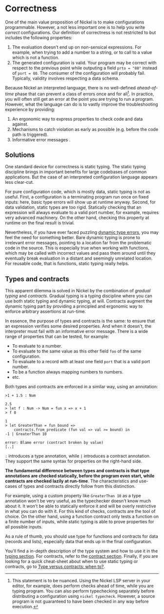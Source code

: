 # Correctness

One of the main value proposition of Nickel is to make configurations
programmable. However, a not less important one is to help you write *correct*
configurations. Our definition of correctness is not restricted to but includes
the following properties:

1. The evaluation doesn't end up on non-sensical expressions. For example, when
   trying to add a number to a string, or to call to a value which is not a
   function.
2. The generated configuration is valid. Your program may be correct with
   respect to the previous point while outputing a field `prto = "80"` instead
   of `port = 80`. The consumer of the configuration will probably fail.
   Typically, validity involves respecting a data schema.

Because Nickel an interpreted language, there is no well-defined *ahead-of-time*
phase that can prevent a class of errors once and for all[^1]. In practice, you
will often still get an error at the point you are trying to run a program.
However, what the language can do is to vastly improve the troubleshooting
experience by providing:

1. An ergonomic way to express properties to check code and data against.
2. Mechanisms to catch violation as early as possible (e.g. before the code
   path is triggered).
3. Informative error messages .

## Solutions

One standard device for correctness is static typing. The static typing
discipline brings in important benefits for large codebases of common
applications. But the case of an interpreted configuration language appears less
clear-cut.

For pure configuration code, which is mostly data, static typing is not as
useful. First, a configuration is a terminating program run once on fixed
inputs: here, basic type errors will show up at runtime anyway. Second, for data
validation, static types are too rigid. Statically checking that an expression
will always evaluate to a valid port number, for example, requires very advanced
machinery. On the other hand, checking this property at runtime on the final
result is trivial.

Nevertheless, if you have ever faced puzzling [dynamic type
errors](https://www.haskellforall.com/2021/01/dynamic-type-errors-lack-relevance.html),
you may feel the need for something better. Bare dynamic typing is prone to
irrelevant error messages, pointing to a location far from the problematic code
in the source. This is especially true when working with functions, which may be
called with incorrect values and pass them around until they eventually break
evaluation in a distant and seemingly unrelated location. For reusable code,
that is functions, static typing really helps.

## Types and contracts

This apparent dilemma is solved in Nickel by the combination of *gradual typing*
and *contracts*. Gradual typing is a typing discipline where you can use both
static typing and dynamic typing, at will. Contracts augment the dynamic typing
part by providing a principled and ergonomic way to enforce arbitrary assertions
at run-time.

In essence, the purpose of types and contracts is the same: to ensure that an
expression verifies some desired properties. And when it doesn't, the
interpreter must fail with an informative error message. There is a wide range
of properties that can be tested, for example:

- To evaluate to a number.
- To evaluate to the same value as this other field `foo` of the same configuration.
- To evaluate to a record with at least one field `port` that is a valid port number.
- To be a function always mapping numbers to numbers.
- etc.

Both types and contracts are enforced in a similar way, using an annotation:

```nickel
>1 + 1.5 : Num

2.5
> let f : Num -> Num = fun x => x + 1
> f 0

1
> let GreaterThan = fun bound =>
    contracts.from_predicate (fun val => val >= bound) in
-1 | GreaterThan 10

error: Blame error (contract broken by value)
[..]
```

`:` introduces a type annotation, while `|` introduces a contract annotation.
They support the same syntax for properties on the right-hand side.

**The fundamental difference between types and contracts is that type
annotations are checked statically, before the program even start, while
contracts are checked lazily at run-time**. The characteristics and use-cases of
types and contracts directly follow from this distinction.

For example, using a custom property like `GreaterThan 10` as a type annotation
won't be very useful, as the typechecker doesn't know much about it. It won't be
able to statically enforce it and will be overly restrictive in what you can do
with it. For this kind of checks, contracts are the tool of choice. On the other
hand, using a function contract only tests a function on a finite number of
inputs, while static typing is able to prove properties for all possible inputs.

As a rule of thumb, you should use type for functions and contracts for data
(records and lists), especially data that ends up in the final configuration.

You'll find a in-depth description of the type system and how to use it in the
[typing section](./typing.md). For contracts, refer to the
[contract section](./contracts.md). Finally, if you are looking for a quick
cheat-sheet about when to use static typing or contracts, go to
[Type versus contracts: when to?](./types-vs-contracts.md).

[^1]: This statement is to be nuanced. Using the Nickel LSP server in your
  editor, for example, does perform checks ahead of time, while you are typing
  program. You can also perform typechecking separately before distributing a
  configuration using `nickel typecheck`. However, a source program is not
  guaranteed to have been checked in any way before execution.
